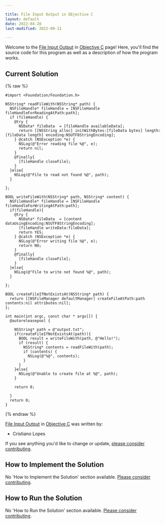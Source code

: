 ```yaml
---

title: File Input Output in Objective C
layout: default
date: 2022-04-28
last-modified: 2022-09-11

---
```


Welcome to the [File Input Output](https://sampleprograms.io/projects/file-input-output) in [Objective C](https://sampleprograms.io/languages/objective-c) page! Here, you'll find the source code for this program as well as a description of how the program works.

## Current Solution

{% raw %}

```objective c
#import <Foundation/Foundation.h>

NSString* readFileWith(NSString* path) {
  NSFileHandle* fileHandle = [NSFileHandle fileHandleForReadingAtPath:path];
  if (fileHandle) {
    @try {
      NSData* fileData  = [fileHandle availableData];
      return [[NSString alloc] initWithBytes:[fileData bytes] length:[fileData length] encoding:NSUTF8StringEncoding];
    } @catch (NSException *e) {
      NSLog(@"Error reading file %@", e);
      return nil;
    }
    @finally{
      [fileHandle closeFile];
    }
  }else{
    NSLog(@"File to read not found %@", path);
  }
  
};

BOOL writeFileWith(NSString* path, NSString* content) {
  NSFileHandle* fileHandle = [NSFileHandle fileHandleForWritingAtPath:path];
  if(fileHandle){
    @try {
      NSData* fileData  = [content dataUsingEncoding:NSUTF8StringEncoding];
      [fileHandle writeData:fileData];
      return YES;
    } @catch (NSException *e) {
      NSLog(@"Error writing file %@", e);
      return NO;
    }
    @finally{
      [fileHandle closeFile];
    }
  }else{
    NSLog(@"File to write not found %@", path);
  }
  
};

BOOL createFileIfNotExistsAt(NSString* path) {
  return [[NSFileManager defaultManager] createFileAtPath:path contents:nil attributes:nil];
};

int main(int argc, const char * argv[]) {
  @autoreleasepool {
    
    NSString* path = @"output.txt";
    if(createFileIfNotExistsAt(path)){
      BOOL result = writeFileWith(path, @"Hello!");
      if (result) {
        NSString* contents = readFileWith(path);
        if (contents) {
          NSLog(@"%@", contents);
        }
      }
    }else{
      NSLog(@"Unable to create file at %@", path);
    }
    
    return 0;
    
  }
  return 0;
}
```

{% endraw %}

[File Input Output](https://sampleprograms.io/projects/file-input-output) in [Objective C](https://sampleprograms.io/languages/objective-c) was written by:

- Cristiano Lopes

If you see anything you'd like to change or update, [please consider contributing](https://github.com/TheRenegadeCoder/sample-programs).

## How to Implement the Solution

No 'How to Implement the Solution' section available. [Please consider contributing](https://github.com/TheRenegadeCoder/sample-programs-website).

## How to Run the Solution

No 'How to Run the Solution' section available. [Please consider contributing](https://github.com/TheRenegadeCoder/sample-programs-website).